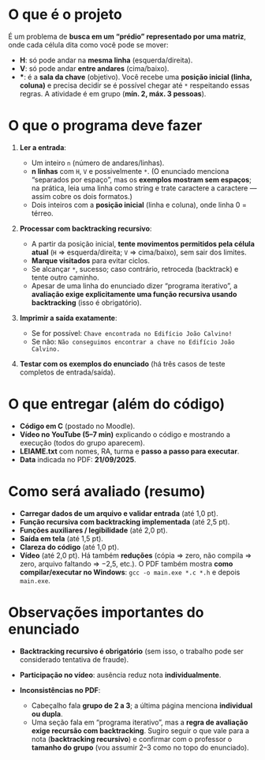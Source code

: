 # O que é o projeto

É um problema de **busca em um “prédio” representado por uma matriz**, onde cada célula dita como você pode se mover:

* **H**: só pode andar na **mesma linha** (esquerda/direita).
* **V**: só pode andar **entre andares** (cima/baixo).
* **\***: é a **sala da chave** (objetivo).
  Você recebe uma **posição inicial (linha, coluna)** e precisa decidir se é possível chegar até `*` respeitando essas regras. A atividade é em grupo (**mín. 2, máx. 3 pessoas**).&#x20;

# O que o programa deve fazer

1. **Ler a entrada**:

   * Um inteiro `n` (número de andares/linhas).
   * **n linhas** com `H`, `V` e possivelmente `*`. (O enunciado menciona “separados por espaço”, mas os **exemplos mostram sem espaços**; na prática, leia uma linha como string e trate caractere a caractere — assim cobre os dois formatos.)
   * Dois inteiros com a **posição inicial** (linha e coluna), onde linha 0 = térreo.&#x20;

2. **Processar com backtracking recursivo**:

   * A partir da posição inicial, **tente movimentos permitidos pela célula atual** (`H` ⇒ esquerda/direita; `V` ⇒ cima/baixo), sem sair dos limites.
   * **Marque visitados** para evitar ciclos.
   * Se alcançar `*`, sucesso; caso contrário, retroceda (backtrack) e tente outro caminho.
   * Apesar de uma linha do enunciado dizer “programa iterativo”, a **avaliação exige explicitamente uma função recursiva usando backtracking** (isso é obrigatório).&#x20;

3. **Imprimir a saída exatamente**:

   * Se for possível: `Chave encontrada no Edifício João Calvino!`
   * Se não: `Não conseguimos encontrar a chave no Edifício João Calvino.`&#x20;

4. **Testar com os exemplos do enunciado** (há três casos de teste completos de entrada/saída).&#x20;

# O que entregar (além do código)

* **Código em C** (postado no Moodle).
* **Vídeo no YouTube (5–7 min)** explicando o código e mostrando a execução (todos do grupo aparecem).
* **LEIAME.txt** com nomes, RA, turma e **passo a passo para executar**.
* **Data** indicada no PDF: **21/09/2025**.&#x20;

# Como será avaliado (resumo)

* **Carregar dados de um arquivo e validar entrada** (até 1,0 pt).
* **Função recursiva com backtracking implementada** (até 2,5 pt).
* **Funções auxiliares / legibilidade** (até 2,0 pt).
* **Saída em tela** (até 1,5 pt).
* **Clareza do código** (até 1,0 pt).
* **Vídeo** (até 2,0 pt).
  Há também **reduções** (cópia ⇒ zero, não compila ⇒ zero, arquivo faltando ⇒ −2,5, etc.). O PDF também mostra **como compilar/executar no Windows**:
  `gcc -o main.exe *.c *.h` e depois `main.exe`.&#x20;

# Observações importantes do enunciado

* **Backtracking recursivo é obrigatório** (sem isso, o trabalho pode ser considerado tentativa de fraude).&#x20;
* **Participação no vídeo**: ausência reduz nota **individualmente**.&#x20;
* **Inconsistências no PDF**:

  * Cabeçalho fala **grupo de 2 a 3**; a última página menciona **individual ou dupla**.
  * Uma seção fala em “programa iterativo”, mas a **regra de avaliação exige recursão com backtracking**.
    Sugiro seguir o que vale para a nota (**backtracking recursivo**) e confirmar com o professor o **tamanho do grupo** (vou assumir 2–3 como no topo do enunciado).&#x20;

